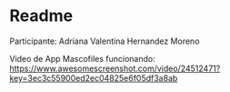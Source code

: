 # Readme

Participante: Adriana Valentina Hernandez Moreno

Video de App Mascofiles funcionando: https://www.awesomescreenshot.com/video/24512471?key=3ec3c55900ed2ec04825e6f05df3a8ab

